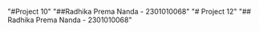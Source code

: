 "#Project 10" 
"##Radhika Prema Nanda - 2301010068" 
"# Project 12" 
"## Radhika Prema Nanda - 2301010068" 
